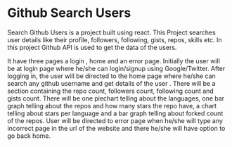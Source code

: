 # Github Search Users 

Search Github Users is a project built using react. This Project searches user details like their profile, followers, following, gists, repos, skills etc. In this project Github API is used to get the data of the users. 

It have three pages a login , home and an error page. Initially the user will be at login page where he/she can login/signup using Google/Twitter. After logging in, the user will be directed to the home page where he/she can search any github username and get details of the user . There will be a section containing the repo count, followers count, following count and gists count. There will be one piechart telling about the languages, one bar graph  telling about the repos and how many stars the repo have, a chart telling about stars per language and a bar graph telling about forked count of the repos. User will be directed to error page when he/she will type any incorrect page in the url of the website and there he/she will have option to go back home.


